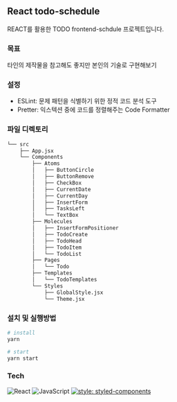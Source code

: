 ## React todo-schedule

REACT를 활용한 TODO frontend-schdule 프로젝트입니다.

### 목표

타인의 제작물을 참고해도 좋지만 본인의 기술로 구현해보기

### 설정

-   ESLint: 문제 패턴을 식별하기 위한 정적 코드 분석 도구
-   Pretter: 익스텍션 중에 코드를 정렬해주는 Code Formatter

### 파일 디렉토리

```bash
└── src
    ├── App.jsx
    └── Components
        ├── Atoms
        │   ├── ButtonCircle
        │   ├── ButtonRemove
        │   ├── CheckBox
        │   ├── CurrentDate
        │   ├── CurrentDay
        │   ├── InsertForm
        │   ├── TasksLeft
        │   └── TextBox
        ├── Molecules
        │   ├── InsertFormPositioner
        │   ├── TodoCreate
        │   ├── TodoHead
        │   ├── TodoItem
        │   └── TodoList
        ├── Pages
        │   └── Todo
        ├── Templates
        │   └── TodoTemplates
        └── Styles
            ├── GlobalStyle.jsx
            └── Theme.jsx
```

### 설치 및 실행방법

```bash
# install
yarn

# start
yarn start
```

### Tech

![React](https://img.shields.io/badge/React-61Dafb?style=flat-square&logo=React&logoColor=white)
![JavaScript](https://img.shields.io/badge/JavaScript-%23F7DF1E?style=flat-square&logo=JavaScript&logoColor=white)
[![style: styled-components](https://img.shields.io/badge/style-%F0%9F%92%85%20styled--components-orange.svg?colorB=daa357&colorA=db748e)](https://github.com/styled-components/styled-components)
